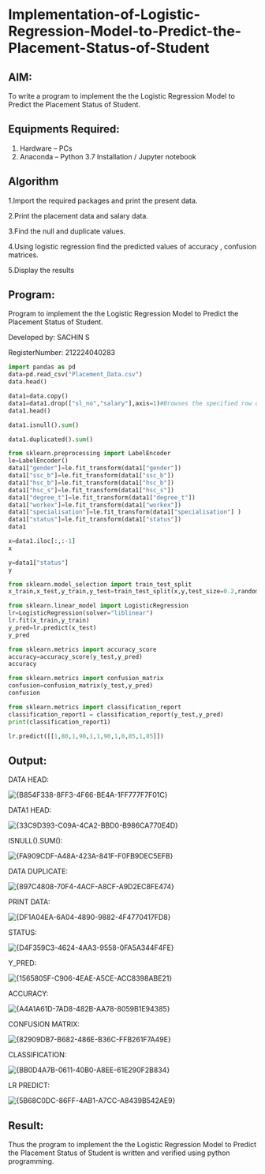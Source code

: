 # Implementation-of-Logistic-Regression-Model-to-Predict-the-Placement-Status-of-Student

## AIM:
To write a program to implement the the Logistic Regression Model to Predict the Placement Status of Student.

## Equipments Required:
1. Hardware – PCs
2. Anaconda – Python 3.7 Installation / Jupyter notebook

## Algorithm
1.Import the required packages and print the present data.

2.Print the placement data and salary data.

3.Find the null and duplicate values.

4.Using logistic regression find the predicted values of accuracy , confusion matrices.

5.Display the results

## Program:

Program to implement the the Logistic Regression Model to Predict the Placement Status of Student.

Developed by: SACHIN S

RegisterNumber:  212224040283

```python
import pandas as pd
data=pd.read_csv("Placement_Data.csv")
data.head()

data1=data.copy()
data1=data1.drop(["sl_no","salary"],axis=1)#Browses the specified row or column
data1.head()

data1.isnull().sum()

data1.duplicated().sum()

from sklearn.preprocessing import LabelEncoder
le=LabelEncoder()
data1["gender"]=le.fit_transform(data1["gender"])
data1["ssc_b"]=le.fit_transform(data1["ssc_b"])
data1["hsc_b"]=le.fit_transform(data1["hsc_b"])
data1["hsc_s"]=le.fit_transform(data1["hsc_s"])
data1["degree_t"]=le.fit_transform(data1["degree_t"])
data1["workex"]=le.fit_transform(data1["workex"])
data1["specialisation"]=le.fit_transform(data1["specialisation"] )     
data1["status"]=le.fit_transform(data1["status"])       
data1

x=data1.iloc[:,:-1]
x

y=data1["status"]
y

from sklearn.model_selection import train_test_split
x_train,x_test,y_train,y_test=train_test_split(x,y,test_size=0.2,random_state=0)

from sklearn.linear_model import LogisticRegression
lr=LogisticRegression(solver="liblinear")
lr.fit(x_train,y_train)
y_pred=lr.predict(x_test)
y_pred

from sklearn.metrics import accuracy_score
accuracy=accuracy_score(y_test,y_pred)
accuracy

from sklearn.metrics import confusion_matrix
confusion=confusion_matrix(y_test,y_pred)
confusion

from sklearn.metrics import classification_report
classification_report1 = classification_report(y_test,y_pred)
print(classification_report1)

lr.predict([[1,80,1,90,1,1,90,1,0,85,1,85]])
```


## Output:
DATA HEAD:

![{B854F338-8FF3-4F66-BE4A-1FF777F7F01C}](https://github.com/user-attachments/assets/553122f9-1ab7-4cf6-b6a1-6cf45e073090)

DATA1 HEAD:

![{33C9D393-C09A-4CA2-BBD0-B986CA770E4D}](https://github.com/user-attachments/assets/4ccd1092-b82a-4e2c-8df6-52c52e53f685)

ISNULL().SUM():

![{FA909CDF-A48A-423A-841F-F0FB9DEC5EFB}](https://github.com/user-attachments/assets/6bc3f8a6-9ced-45fa-8fcd-aea7ad486bf6)

DATA DUPLICATE:

![{897C4808-70F4-4ACF-A8CF-A9D2EC8FE474}](https://github.com/user-attachments/assets/88165dc9-2ad8-48f5-ba01-5eb5edec0217)

PRINT DATA:

![{DF1A04EA-6A04-4890-9882-4F4770417FD8}](https://github.com/user-attachments/assets/d3f8800b-d675-427a-9225-142bd233015d)

STATUS:

![{D4F359C3-4624-4AA3-9558-0FA5A344F4FE}](https://github.com/user-attachments/assets/38eac62b-f3a4-4b88-a5a9-3bb8ddb25b29)

Y_PRED:

![{1565805F-C906-4EAE-A5CE-ACC8398ABE21}](https://github.com/user-attachments/assets/76e270ad-9053-43e7-beac-54b62d1c6e09)

ACCURACY:

![{A4A1A61D-7AD8-482B-AA78-8059B1E94385}](https://github.com/user-attachments/assets/06876911-9e62-4bdf-85ef-356783a85523)

CONFUSION MATRIX:

![{82909DB7-B682-486E-B36C-FFB261F7A49E}](https://github.com/user-attachments/assets/6d77c855-3da3-4790-8e4d-5ebbd07806c1)

CLASSIFICATION:

![{BB0D4A7B-0611-40B0-A8EE-61E290F2B834}](https://github.com/user-attachments/assets/5b2fa0f8-dd54-42dc-93c5-1e16660c8435)

LR PREDICT:

![{5B68C0DC-86FF-4AB1-A7CC-A8439B542AE9}](https://github.com/user-attachments/assets/56c26aaa-6837-4d55-b97d-8b421289c906)

## Result:
Thus the program to implement the the Logistic Regression Model to Predict the Placement Status of Student is written and verified using python programming.
